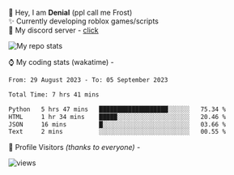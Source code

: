 🤚 Hey, I am **Denial** (ppl call me Frost)  
✨ Currently developing roblox games/scripts  
💎  My discord server - [click](https://dsc.gg/mcdonaldswifi)

<img alt="My repo stats" src="https://github-readme-stats.vercel.app/api?username=FrostX-Official&show_icons=true&theme=radical">

⌚ My coding stats (wakatime) -

<!--START_SECTION:waka-->

```txt
From: 29 August 2023 - To: 05 September 2023

Total Time: 7 hrs 41 mins

Python   5 hrs 47 mins   ███████████████████░░░░░░   75.34 %
HTML     1 hr 34 mins    █████░░░░░░░░░░░░░░░░░░░░   20.46 %
JSON     16 mins         █░░░░░░░░░░░░░░░░░░░░░░░░   03.66 %
Text     2 mins          ░░░░░░░░░░░░░░░░░░░░░░░░░   00.55 %
```

<!--END_SECTION:waka-->

🧥 Profile Visitors *(thanks to everyone)* -  
  
<!--![visitors](https://visitor-badge.glitch.me/badge?page_id=FrostX-Official.FrostX-Official)-->
![views](https://komarev.com/ghpvc/?username=FrostX-Official&color=blueviolet&style=for-the-badge&label=sussy+viewers)
